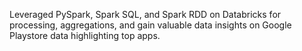 Leveraged PySpark, Spark SQL, and Spark RDD on Databricks for processing, aggregations, and gain valuable data insights on Google Playstore data highlighting top apps.
